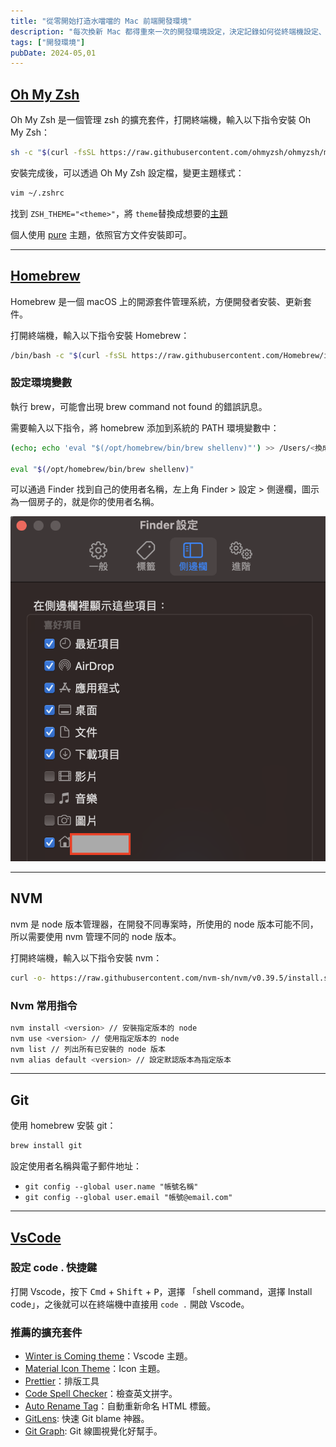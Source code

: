 ```yaml
---
title: "從零開始打造水噹噹的 Mac 前端開發環境"
description: "每次換新 Mac 都得重來一次的開發環境設定，決定記錄如何從終端機設定、Node 管理到 VSCode 外掛。"
tags: ["開發環境"]
pubDate: 2024-05,01
---
```


## [Oh My Zsh](https://ohmyz.sh/)

Oh My Zsh 是一個管理 zsh 的擴充套件，打開終端機，輸入以下指令安裝 Oh My Zsh：

```zsh
sh -c "$(curl -fsSL https://raw.githubusercontent.com/ohmyzsh/ohmyzsh/master/tools/install.sh)"
```

安裝完成後，可以透過 Oh My Zsh 設定檔，變更主題樣式：

```zsh
vim ~/.zshrc
```

找到 `ZSH_THEME="<theme>"`，將 `theme`替換成想要的[主題](https://github.com/ohmyzsh/ohmyzsh/wiki/Themes)

個人使用 [pure](https://github.com/sindresorhus/pure) 主題，依照官方文件安裝即可。

---

## [Homebrew](https://brew.sh/)

Homebrew 是一個 macOS 上的開源套件管理系統，方便開發者安裝、更新套件。

打開終端機，輸入以下指令安裝 Homebrew：

```sh
/bin/bash -c "$(curl -fsSL https://raw.githubusercontent.com/Homebrew/install/HEAD/install.sh)"
```

### 設定環境變數

執行 brew，可能會出現 brew command not found 的錯誤訊息。

需要輸入以下指令，將 homebrew 添加到系統的 PATH 環境變數中：

```sh
(echo; echo 'eval "$(/opt/homebrew/bin/brew shellenv)"') >> /Users/<換成自己使用者名稱>/.zprofile

eval "$(/opt/homebrew/bin/brew shellenv)"
```

可以通過 Finder 找到自己的使用者名稱，左上角 Finder > 設定 > 側邊欄，圖示為一個房子的，就是你的使用者名稱。

![Username](./username.png)

---

## NVM

nvm 是 node 版本管理器，在開發不同專案時，所使用的 node 版本可能不同，所以需要使用 nvm 管理不同的 node 版本。

打開終端機，輸入以下指令安裝 nvm：

```sh
curl -o- https://raw.githubusercontent.com/nvm-sh/nvm/v0.39.5/install.sh | bash
```

### Nvm 常用指令

```sh
nvm install <version> // 安裝指定版本的 node
nvm use <version> // 使用指定版本的 node
nvm list // 列出所有已安裝的 node 版本
nvm alias default <version> // 設定默認版本為指定版本
```

---

## Git

使用 homebrew 安裝 git：

```sh
brew install git
```

設定使用者名稱與電子郵件地址：

- `git config --global user.name "帳號名稱"`
- `git config --global user.email "帳號@email.com"`

---

## [VsCode](https://code.visualstudio.com/)

### 設定 code . 快捷鍵

打開 Vscode，按下 <kbd>Cmd</kbd> + <kbd>Shift</kbd> + <kbd>P</kbd>，選擇 「shell command，選擇 Install code」，之後就可以在終端機中直接用 `code .` 開啟 Vscode。

### 推薦的擴充套件

- [Winter is Coming theme](https://marketplace.visualstudio.com/items?itemName=johnpapa.winteriscoming)：Vscode 主題。
- [Material Icon Theme](https://marketplace.visualstudio.com/items?itemName=PKief.material-icon-theme)：Icon 主題。
- [Prettier](https://marketplace.visualstudio.com/items?itemName=esbenp.prettier-vscode)：排版工具
- [Code Spell Checker](https://marketplace.visualstudio.com/items?itemName=streetsidesoftware.code-spell-checker)：檢查英文拼字。
- [Auto Rename Tag](https://marketplace.visualstudio.com/items?itemName=formulahendry.auto-rename-tag)：自動重新命名 HTML 標籤。
- [GitLens](https://marketplace.visualstudio.com/items?itemName=eamodio.gitlens): 快速 Git blame 神器。
- [Git Graph](https://marketplace.cursorapi.com/items?itemName=mhutchie.git-graph): Git 線圖視覺化好幫手。
